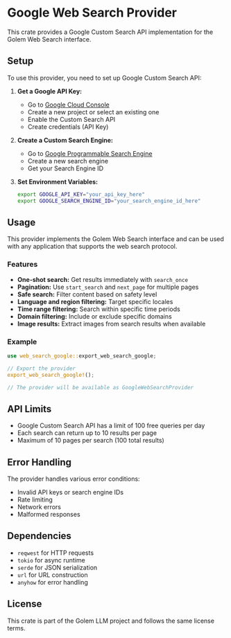 # Google Web Search Provider

This crate provides a Google Custom Search API implementation for the Golem Web Search interface.

## Setup

To use this provider, you need to set up Google Custom Search API:

1. **Get a Google API Key:**
   - Go to [Google Cloud Console](https://console.cloud.google.com/)
   - Create a new project or select an existing one
   - Enable the Custom Search API
   - Create credentials (API Key)

2. **Create a Custom Search Engine:**
   - Go to [Google Programmable Search Engine](https://programmablesearchengine.google.com/)
   - Create a new search engine
   - Get your Search Engine ID

3. **Set Environment Variables:**
   ```bash
   export GOOGLE_API_KEY="your_api_key_here"
   export GOOGLE_SEARCH_ENGINE_ID="your_search_engine_id_here"
   ```

## Usage

This provider implements the Golem Web Search interface and can be used with any application that supports the web search protocol.

### Features

- **One-shot search:** Get results immediately with `search_once`
- **Pagination:** Use `start_search` and `next_page` for multiple pages
- **Safe search:** Filter content based on safety level
- **Language and region filtering:** Target specific locales
- **Time range filtering:** Search within specific time periods
- **Domain filtering:** Include or exclude specific domains
- **Image results:** Extract images from search results when available

### Example

```rust
use web_search_google::export_web_search_google;

// Export the provider
export_web_search_google!();

// The provider will be available as GoogleWebSearchProvider
```

## API Limits

- Google Custom Search API has a limit of 100 free queries per day
- Each search can return up to 10 results per page
- Maximum of 10 pages per search (100 total results)

## Error Handling

The provider handles various error conditions:
- Invalid API keys or search engine IDs
- Rate limiting
- Network errors
- Malformed responses

## Dependencies

- `reqwest` for HTTP requests
- `tokio` for async runtime
- `serde` for JSON serialization
- `url` for URL construction
- `anyhow` for error handling

## License

This crate is part of the Golem LLM project and follows the same license terms. 